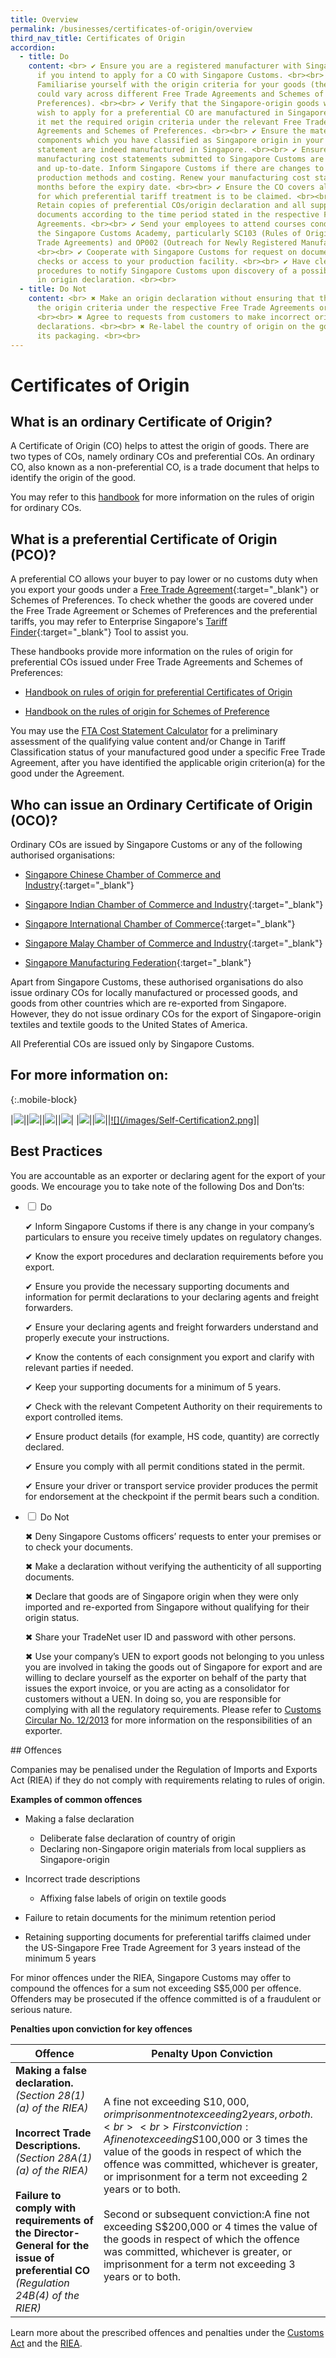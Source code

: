 ```yaml
---
title: Overview
permalink: /businesses/certificates-of-origin/overview
third_nav_title: Certificates of Origin
accordion:
  - title: Do
    content: <br> ✔ Ensure you are a registered manufacturer with Singapore Customs
      if you intend to apply for a CO with Singapore Customs. <br><br> ✔
      Familiarise yourself with the origin criteria for your goods (the criteria
      could vary across different Free Trade Agreements and Schemes of
      Preferences). <br><br> ✔ Verify that the Singapore-origin goods which you
      wish to apply for a preferential CO are manufactured in Singapore and that
      it met the required origin criteria under the relevant Free Trade
      Agreements and Schemes of Preferences. <br><br> ✔ Ensure the materials or
      components which you have classified as Singapore origin in your cost
      statement are indeed manufactured in Singapore. <br><br> ✔ Ensure that
      manufacturing cost statements submitted to Singapore Customs are accurate
      and up-to-date. Inform Singapore Customs if there are changes to your
      production methods and costing. Renew your manufacturing cost statement 2
      months before the expiry date. <br><br> ✔ Ensure the CO covers all items
      for which preferential tariff treatment is to be claimed. <br><br> ✔
      Retain copies of preferential COs/origin declaration and all supporting
      documents according to the time period stated in the respective Free Trade
      Agreements. <br><br> ✔ Send your employees to attend courses conducted by
      the Singapore Customs Academy, particularly SC103 (Rules of Origin/Free
      Trade Agreements) and OP002 (Outreach for Newly Registered Manufacturers).
      <br><br> ✔ Cooperate with Singapore Customs for request on documentation
      checks or access to your production facility. <br><br> ✔ Have clear
      procedures to notify Singapore Customs upon discovery of a possible error
      in origin declaration. <br><br>
  - title: Do Not
    content: <br> ✖ Make an origin declaration without ensuring that the goods meet
      the origin criteria under the respective Free Trade Agreements or Schemes.
      <br><br> ✖ Agree to requests from customers to make incorrect origin
      declarations. <br><br> ✖ Re-label the country of origin on the goods or
      its packaging. <br><br>
---
```

# Certificates of Origin

## What is an ordinary Certificate of Origin?

A Certificate of Origin (CO) helps to attest the origin of goods. There are two types of COs, namely ordinary COs and preferential COs. An ordinary CO, also known as a non-preferential CO, is a trade document that helps to identify the origin of the good.

You may refer to this [handbook](/files/businesses/handbook-on-the-rules-of-origin-for-oco.pdf) for more information on the rules of origin for ordinary COs.

## What is a preferential Certificate of Origin (PCO)?

A preferential CO allows your buyer to pay lower or no customs duty when you export your goods under a [Free Trade Agreement](https://www.enterprisesg.gov.sg/non-financial-assistance/for-singapore-companies/free-trade-agreements/ftas/overview){:target="_blank"} or Schemes of Preferences. To check whether the goods are covered under the Free Trade Agreement or Schemes of Preferences and the preferential tariffs, you may refer to Enterprise Singapore's [Tariff Finder](https://www.enterprisesg.gov.sg/non-financial-assistance/for-singapore-companies/free-trade-agreements/ftas/tariff-finder){:target="_blank"} Tool to assist you.

These handbooks provide more information on the rules of origin for preferential COs issued under Free Trade Agreements and Schemes of Preferences:
 
- [Handbook on rules of origin for preferential Certificates of Origin](/files/businesses/ttsb-roo/Handbook%20on%20PCO%20December%202021.pdf)
    
- [Handbook on the rules of origin for Schemes of Preference](/files/businesses/handbookonrooforschemeofpreferencesttsbMar2020.pdf)
    

You may use the [FTA Cost Statement Calculator](/files/businesses/FTACostStatementCalculatorBetaVer30112015.xlsm) for a preliminary assessment of the qualifying value content and/or Change in Tariff Classification status of your manufactured good under a specific Free Trade Agreement, after you have identified the applicable origin criterion(a) for the good under the Agreement.

## Who can issue an Ordinary Certificate of Origin (OCO)?

Ordinary COs are issued by Singapore Customs or any of the following authorised organisations:

-   [Singapore Chinese Chamber of Commerce and Industry](http://www.sccci.org.sg/){:target="_blank"}
    
-   [Singapore Indian Chamber of Commerce and Industry](http://www.sicci.com/){:target="_blank"}
    
-   [Singapore International Chamber of Commerce](http://www.sicc.com.sg/){:target="_blank"}
    
-   [Singapore Malay Chamber of Commerce and Industry](http://www.smcci.org.sg/){:target="_blank"}
    
-   [Singapore Manufacturing Federation](http://www.smfederation.org.sg/){:target="_blank"}
    
Apart from Singapore Customs, these authorised organisations do also issue ordinary COs for locally manufactured or processed goods, and goods from other countries which are re-exported from Singapore. However, they do not issue ordinary COs for the export of Singapore-origin textiles and textile goods to the United States of America.

All Preferential COs are issued only by Singapore Customs. 

## For more information on:

{:.mobile-block}

|[![](/images/Picture1.jpg)](/businesses/certificates-of-origin/how-to-apply-for-oco-or-pco)||[![](/images/Picture2.jpg)](/businesses/certificates-of-origin/how-to-apply-for-b2b)||[![](/images/Picture4.jpg)](/businesses/certificates-of-origin/ASW)||[![](/images/Picture5.jpg)](/businesses/certificates-of-origin/eodes-with-china)|
|[![](/images/Picture3.jpg)](/businesses/certificates-of-origin/how-to-cancel-or-amend-a-co)||[![](/images/AECE.png)](/businesses/certificates-of-origin/aece)||[![](/images/Self-Certification2.png](/businesses/certificates-of-origin/SC)]| 


## Best Practices

You are accountable as an exporter or declaring agent for the export of your goods. We encourage you to take note of the following Dos and Don’ts:

	
  <ul class="jekyllcodex_accordion">
  <li>
    <input type="checkbox" id="accordion1">
    <label for="accordion1">Do</label>
    <div>
      <p>✔ Inform Singapore Customs if there is any change in your company’s particulars to ensure you receive timely updates on regulatory changes.</p>
			<p>✔ Know the export procedures and declaration requirements before you export.</p>
			<p>✔ Ensure you provide the necessary supporting documents and information for permit declarations to your declaring agents and freight forwarders.</p>
			<p>✔ Ensure your declaring agents and freight forwarders understand and properly execute your instructions.</p>
			<p>✔ Know the contents of each consignment you export and clarify with relevant parties if needed.</p>
			<p>✔ Keep your supporting documents for a minimum of 5 years.</p>
			<p>✔ Check with the relevant Competent Authority on their requirements to export controlled items.</p>
			<p>✔ Ensure product details (for example, HS code, quantity) are correctly declared.</p>
			<p>✔ Ensure you comply with all permit conditions stated in the permit.</p>
			<p>✔ Ensure your driver or transport service provider produces the permit for endorsement at the checkpoint if the permit bears such a condition.</p>
    </div>
  </li>
		<li>
    <input type="checkbox" id="accordion2">
    <label for="accordion2">Do Not</label>
    <div>
      <p>✖ Deny Singapore Customs officers’ requests to enter your premises or to check your documents.</p>
			<p>✖ Make a declaration without verifying the authenticity of all supporting documents.</p>
			<p>✖ Declare that goods are of Singapore origin when they were only imported and re-exported from Singapore without qualifying for their origin status.</p>
			<p>✖ Share your TradeNet user ID and password with other persons.</p>
			<p>✖ Use your company’s UEN to export goods not belonging to you unless you are involved in taking the goods out of Singapore for export and are willing to declare yourself as the exporter on behalf of the party that issues the export invoice, or you are acting as a consolidator for customers without a UEN. In doing so, you are responsible for complying with all the regulatory requirements. Please refer to <a href="https://www.customs.gov.sg/news-and-media/circulars/">Customs Circular No. 12/2013</a> for more information on the responsibilities of an exporter.</p>
    </div>
  </li>
	</ul>
## Offences

Companies may be penalised under the Regulation of Imports and Exports Act (RIEA) if they do not comply with requirements relating to rules of origin.

**Examples of common offences**

  -   Making a false declaration  

        -    Deliberate false declaration of country of origin
        -    Declaring non-Singapore origin materials from local suppliers as Singapore-origin
    
   -   Incorrect trade descriptions
        
        -   Affixing false labels of origin on textile goods
    
   -   Failure to retain documents for the minimum retention period
   -   Retaining supporting documents for preferential tariffs claimed under the US-Singapore Free Trade Agreement for 3 years instead of the minimum 5 years
    
For minor offences under the RIEA, Singapore Customs may offer to compound the offences for a sum not exceeding S$5,000 per offence. Offenders may be prosecuted if the offence committed is of a fraudulent or serious nature.
    
**Penalties upon conviction for key offences**

| Offence | Penalty Upon Conviction |
|--|--|
| **Making a false declaration.** <br> _(Section 28(1)(a) of the RIEA)_ <br><br>**Incorrect Trade Descriptions.** <br> _(Section 28A(1)(a) of the RIEA)_<br><br>**Failure to comply with requirements of the Director-General for the issue of preferential CO**<br>_(Regulation 24B(4) of the RIER)_  | A fine not exceeding S$10,000, or imprisonment not exceeding 2 years, or both. <br><br> First conviction: A fine not exceeding S$100,000 or 3 times the value of the goods in respect of which the offence was committed, whichever is greater, or imprisonment for a term not exceeding 2 years or to both. <br><br> Second or subsequent conviction:A fine not exceeding S$200,000 or 4 times the value of the goods in respect of which the offence was committed, whichever is greater, or imprisonment for a term not exceeding 3 years or to both.

Learn more about the prescribed offences and penalties under the [Customs Act](/businesses/acts-and-subsidiary-legislation/overview) and the [RIEA](/businesses/acts-and-subsidiary-legislation/overview).